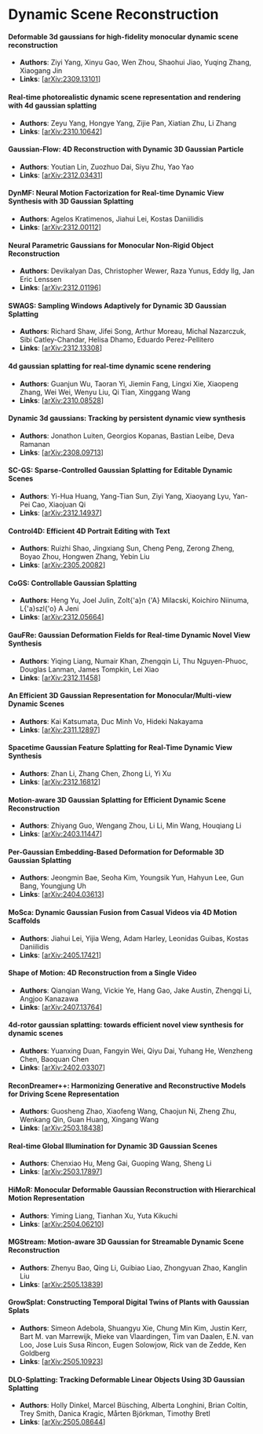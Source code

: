 # Dynamic Scene Reconstruction

#### Deformable 3d gaussians for high-fidelity monocular dynamic scene reconstruction
- **Authors**: Ziyi Yang, Xinyu Gao, Wen Zhou, Shaohui Jiao, Yuqing Zhang, Xiaogang Jin
- **Links**: [[arXiv:2309.13101](https://arxiv.org/abs/2309.13101)]

#### Real-time photorealistic dynamic scene representation and rendering with 4d gaussian splatting
- **Authors**: Zeyu Yang, Hongye Yang, Zijie Pan, Xiatian Zhu, Li Zhang
- **Links**: [[arXiv:2310.10642](https://arxiv.org/abs/2310.10642)]

#### Gaussian-Flow: 4D Reconstruction with Dynamic 3D Gaussian Particle
- **Authors**: Youtian Lin, Zuozhuo Dai, Siyu Zhu, Yao Yao
- **Links**: [[arXiv:2312.03431](https://arxiv.org/abs/2312.03431)]

#### DynMF: Neural Motion Factorization for Real-time Dynamic View Synthesis with 3D Gaussian Splatting
- **Authors**: Agelos Kratimenos, Jiahui Lei, Kostas Daniilidis
- **Links**: [[arXiv:2312.00112](https://arxiv.org/abs/2312.00112)]

#### Neural Parametric Gaussians for Monocular Non-Rigid Object Reconstruction
- **Authors**: Devikalyan Das, Christopher Wewer, Raza Yunus, Eddy Ilg, Jan Eric Lenssen
- **Links**: [[arXiv:2312.01196](https://arxiv.org/abs/2312.01196)]

#### SWAGS: Sampling Windows Adaptively for Dynamic 3D Gaussian Splatting
- **Authors**: Richard Shaw, Jifei Song, Arthur Moreau, Michal Nazarczuk, Sibi Catley-Chandar, Helisa Dhamo, Eduardo Perez-Pellitero
- **Links**: [[arXiv:2312.13308](https://arxiv.org/abs/2312.13308)]

#### 4d gaussian splatting for real-time dynamic scene rendering
- **Authors**: Guanjun Wu, Taoran Yi, Jiemin Fang, Lingxi Xie, Xiaopeng Zhang, Wei Wei, Wenyu Liu, Qi Tian, Xinggang Wang
- **Links**: [[arXiv:2310.08528](https://arxiv.org/abs/2310.08528)]

#### Dynamic 3d gaussians: Tracking by persistent dynamic view synthesis
- **Authors**: Jonathon Luiten, Georgios Kopanas, Bastian Leibe, Deva Ramanan
- **Links**: [[arXiv:2308.09713](https://arxiv.org/abs/2308.09713)]

#### SC-GS: Sparse-Controlled Gaussian Splatting for Editable Dynamic Scenes
- **Authors**: Yi-Hua Huang, Yang-Tian Sun, Ziyi Yang, Xiaoyang Lyu, Yan-Pei Cao, Xiaojuan Qi
- **Links**: [[arXiv:2312.14937](https://arxiv.org/abs/2312.14937)]

#### Control4D: Efficient 4D Portrait Editing with Text
- **Authors**: Ruizhi Shao, Jingxiang Sun, Cheng Peng, Zerong Zheng, Boyao Zhou, Hongwen Zhang, Yebin Liu
- **Links**: [[arXiv:2305.20082](https://arxiv.org/abs/2305.20082)]

#### CoGS: Controllable Gaussian Splatting
- **Authors**: Heng Yu, Joel Julin, Zolt{\'a}n {\'A} Milacski, Koichiro Niinuma, L{\'a}szl{\'o} A Jeni
- **Links**: [[arXiv:2312.05664](https://arxiv.org/abs/2312.05664)]

#### GauFRe: Gaussian Deformation Fields for Real-time Dynamic Novel View Synthesis
- **Authors**: Yiqing Liang, Numair Khan, Zhengqin Li, Thu Nguyen-Phuoc, Douglas Lanman, James Tompkin, Lei Xiao
- **Links**: [[arXiv:2312.11458](https://arxiv.org/abs/2312.11458)]

#### An Efficient 3D Gaussian Representation for Monocular/Multi-view Dynamic Scenes
- **Authors**: Kai Katsumata, Duc Minh Vo, Hideki Nakayama
- **Links**: [[arXiv:2311.12897](https://arxiv.org/abs/2311.12897)]

#### Spacetime Gaussian Feature Splatting for Real-Time Dynamic View Synthesis
- **Authors**: Zhan Li, Zhang Chen, Zhong Li, Yi Xu
- **Links**: [[arXiv:2312.16812](https://arxiv.org/abs/2312.16812)]

#### Motion-aware 3D Gaussian Splatting for Efficient Dynamic Scene Reconstruction
- **Authors**: Zhiyang Guo, Wengang Zhou, Li Li, Min Wang, Houqiang Li
- **Links**: [[arXiv:2403.11447](https://arxiv.org/abs/2403.11447)]

#### Per-Gaussian Embedding-Based Deformation for Deformable 3D Gaussian Splatting
- **Authors**: Jeongmin Bae, Seoha Kim, Youngsik Yun, Hahyun Lee, Gun Bang, Youngjung Uh
- **Links**: [[arXiv:2404.03613](https://arxiv.org/abs/2404.03613)]

#### MoSca: Dynamic Gaussian Fusion from Casual Videos via 4D Motion Scaffolds
- **Authors**: Jiahui Lei, Yijia Weng, Adam Harley, Leonidas Guibas, Kostas Daniilidis
- **Links**: [[arXiv:2405.17421](https://arxiv.org/abs/2405.17421)]

#### Shape of Motion: 4D Reconstruction from a Single Video
- **Authors**: Qianqian Wang, Vickie Ye, Hang Gao, Jake Austin, Zhengqi Li, Angjoo Kanazawa
- **Links**: [[arXiv:2407.13764](https://arxiv.org/abs/2407.13764)]

#### 4d-rotor gaussian splatting: towards efficient novel view synthesis for dynamic scenes
- **Authors**: Yuanxing Duan, Fangyin Wei, Qiyu Dai, Yuhang He, Wenzheng Chen, Baoquan Chen
- **Links**: [[arXiv:2402.03307](https://arxiv.org/abs/2402.03307)]

#### ReconDreamer++: Harmonizing Generative and Reconstructive Models for Driving Scene Representation
- **Authors**: Guosheng Zhao, Xiaofeng Wang, Chaojun Ni, Zheng Zhu, Wenkang Qin, Guan Huang, Xingang Wang
- **Links**: [[arXiv:2503.18438](https://arxiv.org/abs/2503.18438)]

#### Real-time Global Illumination for Dynamic 3D Gaussian Scenes
- **Authors**: Chenxiao Hu, Meng Gai, Guoping Wang, Sheng Li
- **Links**: [[arXiv:2503.17897](https://arxiv.org/abs/2503.17897)]

#### HiMoR: Monocular Deformable Gaussian Reconstruction with Hierarchical Motion Representation
- **Authors**: Yiming Liang, Tianhan Xu, Yuta Kikuchi
- **Links**: [[arXiv:2504.06210](https://arxiv.org/abs/2504.06210)]

#### MGStream: Motion-aware 3D Gaussian for Streamable Dynamic Scene Reconstruction
- **Authors**: Zhenyu Bao, Qing Li, Guibiao Liao, Zhongyuan Zhao, Kanglin Liu
- **Links**: [[arXiv:2505.13839](https://arxiv.org/abs/2505.13839)]

#### GrowSplat: Constructing Temporal Digital Twins of Plants with Gaussian Splats
- **Authors**: Simeon Adebola, Shuangyu Xie, Chung Min Kim, Justin Kerr, Bart M. van Marrewijk, Mieke van Vlaardingen, Tim van Daalen, E.N. van Loo, Jose Luis Susa Rincon, Eugen Solowjow, Rick van de Zedde, Ken Goldberg
- **Links**: [[arXiv:2505.10923](https://arxiv.org/abs/2505.10923)]

#### DLO-Splatting: Tracking Deformable Linear Objects Using 3D Gaussian Splatting
- **Authors**: Holly Dinkel, Marcel Büsching, Alberta Longhini, Brian Coltin, Trey Smith, Danica Kragic, Mårten Björkman, Timothy Bretl
- **Links**: [[arXiv:2505.08644](https://arxiv.org/abs/2505.08644)]



